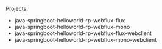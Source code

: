 Projects:
- java-springboot-helloworld-rp-webflux-flux
- java-springboot-helloworld-rp-webflux-mono
- java-springboot-helloworld-rp-webflux-flux-webclient
- java-springboot-helloworld-rp-webflux-mono-webclient